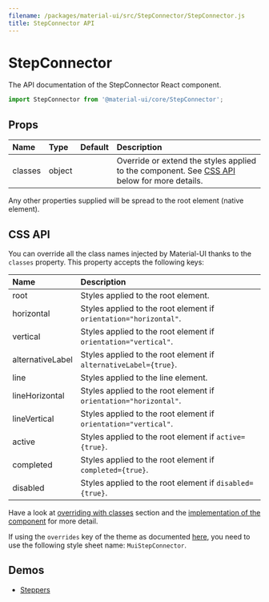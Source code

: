 ```yaml
---
filename: /packages/material-ui/src/StepConnector/StepConnector.js
title: StepConnector API
---
```


<!--- This documentation is automatically generated, do not try to edit it. -->

# StepConnector

<p class="description">The API documentation of the StepConnector React component.</p>

```js
import StepConnector from '@material-ui/core/StepConnector';
```



## Props

| Name | Type | Default | Description |
|:-----|:-----|:--------|:------------|
| <span class="prop-name">classes</span> | <span class="prop-type">object |   | Override or extend the styles applied to the component. See [CSS API](#css-api) below for more details. |

Any other properties supplied will be spread to the root element (native element).

## CSS API

You can override all the class names injected by Material-UI thanks to the `classes` property.
This property accepts the following keys:


| Name | Description |
|:-----|:------------|
| <span class="prop-name">root</span> | Styles applied to the root element.
| <span class="prop-name">horizontal</span> | Styles applied to the root element if `orientation="horizontal"`.
| <span class="prop-name">vertical</span> | Styles applied to the root element if `orientation="vertical"`.
| <span class="prop-name">alternativeLabel</span> | Styles applied to the root element if `alternativeLabel={true}`.
| <span class="prop-name">line</span> | Styles applied to the line element.
| <span class="prop-name">lineHorizontal</span> | Styles applied to the root element if `orientation="horizontal"`.
| <span class="prop-name">lineVertical</span> | Styles applied to the root element if `orientation="vertical"`.
| <span class="prop-name">active</span> | Styles applied to the root element if `active={true}`.
| <span class="prop-name">completed</span> | Styles applied to the root element if `completed={true}`.
| <span class="prop-name">disabled</span> | Styles applied to the root element if `disabled={true}`.

Have a look at [overriding with classes](/customization/overrides#overriding-with-classes) section
and the [implementation of the component](https://github.com/mui-org/material-ui/tree/master/packages/material-ui/src/StepConnector/StepConnector.js)
for more detail.

If using the `overrides` key of the theme as documented
[here](/customization/themes#customizing-all-instances-of-a-component-type),
you need to use the following style sheet name: `MuiStepConnector`.

## Demos

- [Steppers](/demos/steppers)

